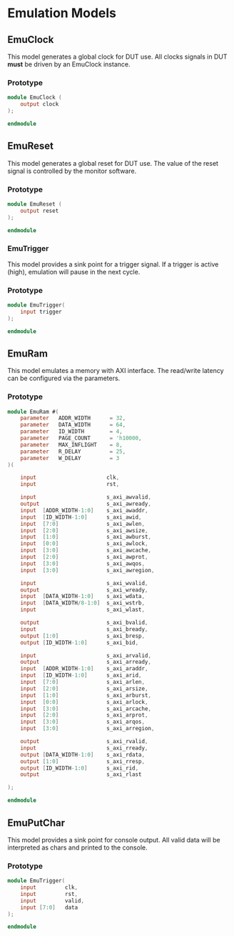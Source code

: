 # Emulation Models

## EmuClock

This model generates a global clock for DUT use. All clocks signals in DUT **must** be driven by an EmuClock instance.

### Prototype

```verilog
module EmuClock (
    output clock
);

endmodule
```

## EmuReset

This model generates a global reset for DUT use. The value of the reset signal is controlled by the monitor software.

### Prototype

```verilog
module EmuReset (
    output reset
);

endmodule
```

### EmuTrigger

This model provides a sink point for a trigger signal. If a trigger is active (high), emulation will pause in the next cycle.

### Prototype

```verilog
module EmuTrigger(
    input trigger
);

endmodule
```

## EmuRam

This model emulates a memory with AXI interface. The read/write latency can be configured via the parameters.

### Prototype

```verilog
module EmuRam #(
    parameter   ADDR_WIDTH      = 32,
    parameter   DATA_WIDTH      = 64,
    parameter   ID_WIDTH        = 4,
    parameter   PAGE_COUNT      = 'h10000,
    parameter   MAX_INFLIGHT    = 8,
    parameter   R_DELAY         = 25,
    parameter   W_DELAY         = 3
)(

    input                      clk,
    input                      rst,

    input                      s_axi_awvalid,
    output                     s_axi_awready,
    input  [ADDR_WIDTH-1:0]    s_axi_awaddr,
    input  [ID_WIDTH-1:0]      s_axi_awid,
    input  [7:0]               s_axi_awlen,
    input  [2:0]               s_axi_awsize,
    input  [1:0]               s_axi_awburst,
    input  [0:0]               s_axi_awlock,
    input  [3:0]               s_axi_awcache,
    input  [2:0]               s_axi_awprot,
    input  [3:0]               s_axi_awqos,
    input  [3:0]               s_axi_awregion,

    input                      s_axi_wvalid,
    output                     s_axi_wready,
    input  [DATA_WIDTH-1:0]    s_axi_wdata,
    input  [DATA_WIDTH/8-1:0]  s_axi_wstrb,
    input                      s_axi_wlast,

    output                     s_axi_bvalid,
    input                      s_axi_bready,
    output [1:0]               s_axi_bresp,
    output [ID_WIDTH-1:0]      s_axi_bid,

    input                      s_axi_arvalid,
    output                     s_axi_arready,
    input  [ADDR_WIDTH-1:0]    s_axi_araddr,
    input  [ID_WIDTH-1:0]      s_axi_arid,
    input  [7:0]               s_axi_arlen,
    input  [2:0]               s_axi_arsize,
    input  [1:0]               s_axi_arburst,
    input  [0:0]               s_axi_arlock,
    input  [3:0]               s_axi_arcache,
    input  [2:0]               s_axi_arprot,
    input  [3:0]               s_axi_arqos,
    input  [3:0]               s_axi_arregion,

    output                     s_axi_rvalid,
    input                      s_axi_rready,
    output [DATA_WIDTH-1:0]    s_axi_rdata,
    output [1:0]               s_axi_rresp,
    output [ID_WIDTH-1:0]      s_axi_rid,
    output                     s_axi_rlast

);

endmodule
```

## EmuPutChar

This model provides a sink point for console output. All valid data will be interpreted as chars and printed to the console.

### Prototype

```verilog
module EmuTrigger(
    input         clk,
    input         rst,
    input         valid,
    input [7:0]   data
);

endmodule
```
